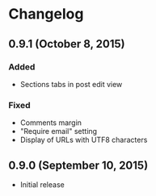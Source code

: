 # Changelog

## 0.9.1 (October 8, 2015)

### Added
- Sections tabs in post edit view

### Fixed
- Comments margin
- "Require email" setting
- Display of URLs with UTF8 characters

## 0.9.0 (September 10, 2015)

- Initial release
